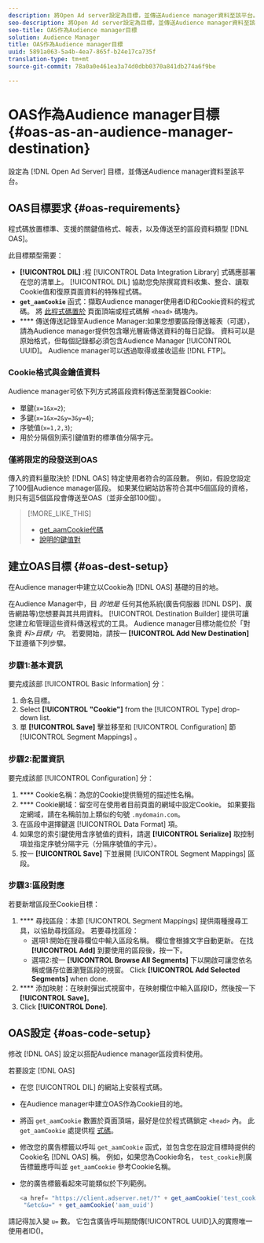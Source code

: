 ```yaml
---
description: 將Open Ad server設定為目標，並傳送Audience manager資料至該平台。
seo-description: 將Open Ad server設定為目標，並傳送Audience manager資料至該平台。
seo-title: OAS作為Audience manager目標
solution: Audience Manager
title: OAS作為Audience manager目標
uuid: 5891a063-5a4b-4ea7-865f-b24e17ca735f
translation-type: tm+mt
source-git-commit: 78a0a0e461ea3a74d0dbb0370a841db274a6f9be

---
```



# OAS作為Audience manager目標 {#oas-as-an-audience-manager-destination}

設定為 [!DNL Open Ad Server] 目標，並傳送Audience manager資料至該平台。

## OAS目標要求 {#oas-requirements}

程式碼放置標準、支援的關鍵值格式、報表，以及傳送至的區段資料類型 [!DNL OAS]。

<!-- aam-oas-requirements.xml -->

此目標類型需要：

* **[!UICONTROL DIL]** :程 [!UICONTROL Data Integration Library] 式碼應部署在您的清單上。 [!UICONTROL DIL] 協助您免除撰寫資料收集、整合、讀取Cookie值和復原頁面資料的特殊程式碼。
* **`get_aamCookie`** 函式：擷取Audience manager使用者ID和Cookie資料的程式碼。 將 [此程式碼置於](../../features/destinations/get-aam-cookie-code.md) 頁面頂端或程式碼解 `<head>` 碼塊內。
* **** 傳送傳送記錄至Audience Manager:如果您想要區段傳送報表（可選），請為Audience manager提供包含曝光層級傳送資料的每日記錄。 資料可以是原始格式，但每個記錄都必須包含Audience Manager [!UICONTROL UUID]。 Audience manager可以透過取得或接收這些 [!DNL FTP]。

### Cookie格式與金鑰值資料

Audience manager可依下列方式將區段資料傳送至瀏覽器Cookie:

* 單鍵(`x=1&x=2`);
* 多鍵(`x=1&x=2&y=3&y=4`);
* 序號值(`x=1,2,3`);
* 用於分隔個別索引鍵值對的標準值分隔字元。

### 僅將限定的段發送到OAS

傳入的資料量取決於 [!DNL OAS] 特定使用者符合的區段數。 例如，假設您設定了100個Audience manager區段。 如果某位網站訪客符合其中5個區段的資格，則只有這5個區段會傳送至OAS（並非全部100個）。

>[!MORE_LIKE_THIS]
>
>* [get_aamCookie代碼](../../features/destinations/get-aam-cookie-code.md)
>* [說明的鍵值對](../../reference/key-value-pairs-explained.md)


## 建立OAS目標 {#oas-dest-setup}

在Audience manager中建立以Cookie為 [!DNL OAS] 基礎的目的地。

<!-- aam-oas-destination-setup.xml -->

在Audience Manager中，目 *的地是* 任何其他系統(廣告伺服器 [!DNL DSP]、廣告網路等)您想要與其共用資料。 [!UICONTROL Destination Builder] 提供可讓您建立和管理這些資料傳送程式的工具。 Audience manager目標功能位於「對象資 *料&gt;目標」中*。 若要開始，請按一 **[!UICONTROL Add New Destination]** 下並遵循下列步驟。

### 步驟1:基本資訊

要完成該部 [!UICONTROL Basic Information] 分：

1. 命名目標。
1. Select **[!UICONTROL "Cookie"]** from the [!UICONTROL Type] drop-down list.
1. 單 **[!UICONTROL Save]** 擊並移至和 [!UICONTROL Configuration] 節 [!UICONTROL Segment Mappings] 。

### 步驟2:配置資訊

要完成該部 [!UICONTROL Configuration] 分：

1. **** Cookie名稱：為您的Cookie提供簡短的描述性名稱。
1. **** Cookie網域：留空可在使用者目前頁面的網域中設定Cookie。 如果要指定網域，請在名稱前加上類似的句號 `.mydomain.com`。
1. 在區段中選擇鍵選 [!UICONTROL Data Format] 項。
1. 如果您的索引鍵使用含序號值的資料，請選 **[!UICONTROL Serialize]** 取控制項並指定序號分隔字元（分隔序號值的字元）。
1. 按一 **[!UICONTROL Save]** 下並展開 [!UICONTROL Segment Mappings] 區段。

### 步驟3:區段對應

若要新增區段至Cookie目標：

1. **** 尋找區段：本節 [!UICONTROL Segment Mappings] 提供兩種搜尋工具，以協助尋找區段。 若要尋找區段：
   * 選項1:開始在搜尋欄位中輸入區段名稱。 欄位會根據文字自動更新。 在找 **[!UICONTROL Add]** 到要使用的區段後，按一下。
   * 選項2:按一 **[!UICONTROL Browse All Segments]** 下以開啟可讓您依名稱或儲存位置瀏覽區段的視窗。 Click **[!UICONTROL Add Selected Segments]** when done.
1. **** 添加映射：在映射彈出式視窗中，在映射欄位中輸入區段ID，然後按一下 **[!UICONTROL Save]**。
1. Click **[!UICONTROL Done]**.

## OAS設定 {#oas-code-setup}

修改 [!DNL OAS] 設定以搭配Audience manager區段資料使用。

<!-- aam-oas-code.xml -->

若要設定 [!DNL OAS]

* 在您 [!UICONTROL DIL] 的網站上安裝程式碼。
* 在Audience manager中建立OAS作為Cookie目的地。
* 將函 `get_aamCookie` 數置於頁面頂端，最好是位於程式碼鎖定 `<head>` 內。 此 `get_aamCookie` 處提供程 [式碼](../../features/destinations/get-aam-cookie-code.md)。
* 修改您的廣告標籤以呼叫 `get_aamCookie` 函式，並包含您在設定目標時提供的Cookie名 [!DNL OAS] 稱。 例如，如果您為Cookie命名， `test_cookie`則廣告標籤應呼叫並 `get_aamCookie` 參考Cookie名稱。
* 您的廣告標籤看起來可能類似於下列範例。

   ```js
   <a href= "https://client.adserver.net/?" + get_aamCookie('test_cookie') +
    "&etc&u=" + get_aamCookie('aam_uuid')
   ```

請記得加入變 `u=` 數。 它包含廣告呼叫期間傳[!UICONTROL UUID]入的實際唯一使用者ID()。
